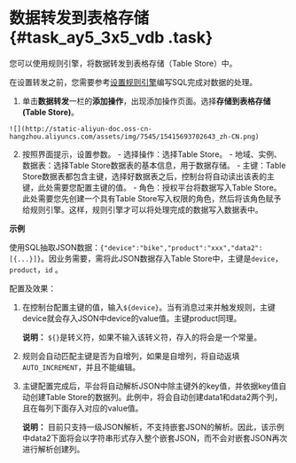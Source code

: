 # 数据转发到表格存储 {#task_ay5_3x5_vdb .task}

您可以使用规则引擎，将数据转发到表格存储（Table Store）中。

在设置转发之前，您需要参考[设置规则引擎](intl.zh-CN/用户指南/规则引擎/设置规则引擎.md#)编写SQL完成对数据的处理。

1.   单击**数据转发**一栏的**添加操作**，出现添加操作页面。选择**存储到表格存储\(Table Store\)**。 

    ![](http://static-aliyun-doc.oss-cn-hangzhou.aliyuncs.com/assets/img/7545/15415693702643_zh-CN.png)

2.   按照界面提示，设置参数。 
    -   选择操作：选择Table Store。
    -   地域、实例、数据表：选择Table Store数据表的基本信息，用于数据存储。
    -   主键：Table Store数据表都包含主键，选择好数据表之后，控制台将自动读出该表的主键，此处需要您配置主键的值。
    -   角色：授权平台将数据写入Table Store。此处需要您先创建一个具有Table Store写入权限的角色，然后将该角色赋予给规则引擎。这样，规则引擎才可以将处理完成的数据写入数据表中。

**示例**

使用SQL抽取JSON数据：`{"device":"bike","product":"xxx","data2":[{...}]}`。因业务需要，需将此JSON数据存入Table Store中，主键是`device`，`product`，`id` 。

配置及效果：

1.  在控制台配置主键的值，输入`${device}`。当有消息过来并触发规则，主键device就会存入JSON中device的value值。主键product同理。

    **说明：** `${}`是转义符，如果不输入该转义符，存入的将会是一个常量。

2.  规则会自动匹配主键是否为自增列，如果是自增列，将自动返填`AUTO_INCREMENT`，并且不能编辑。
3.  主键配置完成后，平台将自动解析JSON中除主键外的key值，并依据key值自动创建Table Store的数据列。此例中，将会自动创建data1和data2两个列，且在每列下面存入对应的value值。

    **说明：** 目前只支持一级JSON解析，不支持嵌套JSON的解析。因此，该示例中data2下面将会以字符串形式存入整个嵌套JSON，而不会对嵌套JSON再次进行解析创建列。


